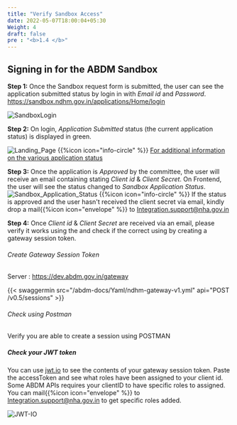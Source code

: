 ```yaml
---
title: "Verify Sandbox Access"
date: 2022-05-07T18:00:04+05:30
Weight: 4 
draft: false
pre : "<b>1.4 </b>"
---
```


## Signing in for the ABDM Sandbox

**Step 1:** Once the Sandbox request form is submitted, the user can see the application submitted status by login in with _Email id_ and _Password_.  
https://sandbox.ndhm.gov.in/applications/Home/login  

![SandboxLogin](/abdm-docs/img/SandboxLogin.png)  

**Step 2:** On login, _Application Submitted_ status (the current application status) is displayed in green.  

![Landing_Page](../Landing_Page.png) 
{{%icon icon="info-circle" %}} [For additional information on the various application status](../about_abdm_sandbox#abdm-sandbox-journey)

**Step 3:** Once the application is _Approved_ by the committee, the user will receive an email containing stating _Client id_ & _Client Secret_. On Frontend, the user will see the status changed to _Sandbox Application Status_.  
![Sandbox_Application_Status](../SandboxApplicationStatus.png) 
{{%icon icon="info-circle" %}} If the status is approved and the user hasn't received the client secret via email, kindly drop a mail{{%icon icon="envelope" %}} to Integration.support@nha.gov.in

**Step 4:** Once _Client id_ & _Client Secret_ are received via an email, please verify it works using the and check if the correct using by creating a gateway session token. 

###### Create Gateway Session Token 
Server : https://dev.abdm.gov.in/gateway

{{< swaggermin src="/abdm-docs/Yaml/ndhm-gateway-v1.yml" api="POST /v0.5/sessions" >}}


###### Check using Postman 

Verify you are able to create a session using POSTMAN


##### Check your JWT token

You can use [jwt.io](https://jwt.io) to see the contents of your gateway session token. Paste the accessToken and see what roles have been assigned to your client id. Some ABDM APIs requires your clientID to have specific roles to assigned. You can mail{{%icon icon="envelope" %}} to Integration.support@nha.gov.in to get specific roles added. 

![JWT-IO](../jwt-io.png) 

